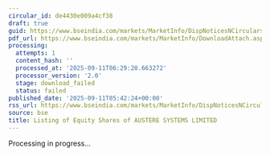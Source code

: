 ```yaml
---
circular_id: de4430e009a4cf38
draft: true
guid: https://www.bseindia.com/markets/MarketInfo/DispNoticesNCirculars.aspx?Noticeid={847750CD-34C0-45F8-BA29-D9BFA324E775}&noticeno=20250911-2&dt=09/11/2025&icount=2&totcount=2&flag=0
pdf_url: https://www.bseindia.com/markets/MarketInfo/DownloadAttach.aspx?id=20250911-2&attachedId=
processing:
  attempts: 1
  content_hash: ''
  processed_at: '2025-09-11T06:29:20.663272'
  processor_version: '2.0'
  stage: download_failed
  status: failed
published_date: '2025-09-11T05:42:24+00:00'
rss_url: https://www.bseindia.com/markets/MarketInfo/DispNoticesNCirculars.aspx?Noticeid={847750CD-34C0-45F8-BA29-D9BFA324E775}&noticeno=20250911-2&dt=09/11/2025&icount=2&totcount=2&flag=0
source: bse
title: Listing of Equity Shares of AUSTERE SYSTEMS LIMITED
---
```


Processing in progress...